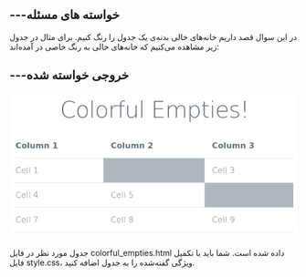 ﻿## ---خواسته های مسئله

در این سوال قصد داریم خانه‌های خالی بدنه‌ی یک جدول را رنگ کنیم. برای مثال در جدول زیر مشاهده می‌کنیم که خانه‌های خالی به رنگ خاصی در آمده‌اند:



## ---خروجی خواسته شده

<img src="colorful-empties.png"/>

جدول مورد نظر در فایل colorful_empties.html داده‌ شده است. شما باید با تکمیل فایل style.css، ویژگی گفته‌شده را به جدول اضافه کنید.


